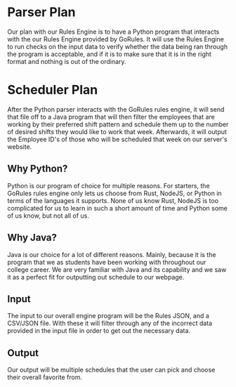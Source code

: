 # Parser Plan

Our plan with our Rules Engine is to have a Python program that interacts with the our Rules Engine provided by GoRules. It will use the Rules Engine to run checks on the input data to verify whether the data being ran through the program is acceptable, and if it is to make sure that it is in the right format and nothing is out of the ordinary.

# Scheduler Plan

After the Python parser interacts with the GoRules rules engine, it will send that file off to a Java program that will then filter the employees that are working by their preferred shift pattern and schedule them up to the number of desired shifts they would like to work that week. Afterwards, it will output the Employee ID's of those who will be scheduled that week on our server's website.

## Why Python?

Python is our program of choice for multiple reasons. For starters, the GoRules rules engine only lets us choose from Rust, NodeJS, or Python in terms of the languages it supports. None of us know Rust, NodeJS is too complicated for us to learn in such a short amount of time and Python some of us know, but not all of us. 

## Why Java?

Java is our choice for a lot of different reasons. Mainly, because it is the program that we as students have been working with throughout our college career. We are very familiar with Java and its capability and we saw it as a perfect fit for outputting out schedule to our webpage.

## Input

The input to our overall engine program will be the Rules JSON, and a CSV/JSON file. With these it will filter through any of the incorrect data provided in the input file in order to get out the necessary data.

## Output

Our output will be multiple schedules that the user can pick and choose their overall favorite from. 